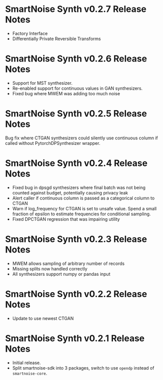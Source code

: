 # SmartNoise Synth v0.2.7 Release Notes

* Factory Interface
* Differentially Private Reversible Transforms

# SmartNoise Synth v0.2.6 Release Notes

* Support for MST synthesizer.
* Re-enabled support for continuous values in GAN synthesizers.
* Fixed bug where MWEM was adding too much noise

# SmartNoise Synth v0.2.5 Release Notes

Bug fix where CTGAN synthesizers could silently use continuous column if called without PytorchDPSynthesizer wrapper.

# SmartNoise Synth v0.2.4 Release Notes

* Fixed bug in dpsgd synthesizers where final batch was not being counted against budget, potentially causing privacy leak
* Alert caller if continuous column is passed as a categorical column to CTGAN
* Warn if log_frequency for CTGAN is set to unsafe value.  Spend a small fraction of epsilon to estimate frequencies for conditional sampling.
* Fixed DPCTGAN regression that was impairing utility

# SmartNoise Synth v0.2.3 Release Notes

* MWEM allows sampling of arbitrary number of records
* Missing splits now handled correctly
* All synthesizers support numpy or pandas input

# SmartNoise Synth v0.2.2 Release Notes

* Update to use newest CTGAN

# SmartNoise Synth v0.2.1 Release Notes

* Initial release.  
* Split smartnoise-sdk into 3 packages, switch to use `opendp` instead of `smartnoise-core`.
